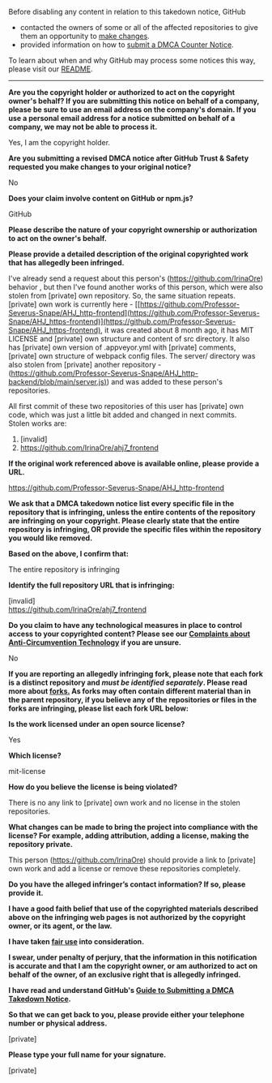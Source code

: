 Before disabling any content in relation to this takedown notice, GitHub
- contacted the owners of some or all of the affected repositories to give them an opportunity to [make changes](https://docs.github.com/en/github/site-policy/dmca-takedown-policy#a-how-does-this-actually-work).
- provided information on how to [submit a DMCA Counter Notice](https://docs.github.com/en/articles/guide-to-submitting-a-dmca-counter-notice).

To learn about when and why GitHub may process some notices this way, please visit our [README](https://github.com/github/dmca/blob/master/README.md#anatomy-of-a-takedown-notice).

---

**Are you the copyright holder or authorized to act on the copyright owner's behalf? If you are submitting this notice on behalf of a company, please be sure to use an email address on the company's domain. If you use a personal email address for a notice submitted on behalf of a company, we may not be able to process it.**

Yes, I am the copyright holder.

**Are you submitting a revised DMCA notice after GitHub Trust & Safety requested you make changes to your original notice?**

No

**Does your claim involve content on GitHub or npm.js?**

GitHub

**Please describe the nature of your copyright ownership or authorization to act on the owner's behalf.**

**Please provide a detailed description of the original copyrighted work that has allegedly been infringed.**

I've already send a request about this person's (https://github.com/IrinaOre) behavior , but then I've found another works of this person, which were also stolen from [private] own repository. So, the same situation repeats.
[private] own work is currently here - [[https://github.com/Professor-Severus-Snape/AHJ_http-frontend](https://github.com/Professor-Severus-Snape/AHJ_https-frontend)](https://github.com/Professor-Severus-Snape/AHJ_https-frontend), it was created about 8 month ago, it has MIT LICENSE and [private] own structure and content of src directory. It also has [private] own version of .appveyor.yml with [private] comments, [private] own structure of webpack config files.
The server/ directory was also stolen from [private] another repository - ([https://github.com/Professor-Severus-Snape/AHJ_http-backend/blob/main/server.js)](https://github.com/Professor-Severus-Snape/AHJ_https-backend/blob/main/server.js)) and was added to these person's repositories.

All first commit of these two repositories of this user has [private] own code, which was just a little bit added and changed in next commits.  
Stolen works are:  
1. [invalid]   
2. https://github.com/IrinaOre/ahj7_frontend

**If the original work referenced above is available online, please provide a URL.**

https://github.com/Professor-Severus-Snape/AHJ_http-frontend

**We ask that a DMCA takedown notice list every specific file in the repository that is infringing, unless the entire contents of the repository are infringing on your copyright. Please clearly state that the entire repository is infringing, OR provide the specific files within the repository you would like removed.**

**Based on the above, I confirm that:**

The entire repository is infringing

**Identify the full repository URL that is infringing:**

[invalid]  
https://github.com/IrinaOre/ahj7_frontend

**Do you claim to have any technological measures in place to control access to your copyrighted content? Please see our <a href="https://docs.github.com/articles/guide-to-submitting-a-dmca-takedown-notice#complaints-about-anti-circumvention-technology">Complaints about Anti-Circumvention Technology</a> if you are unsure.**

No

**If you are reporting an allegedly infringing fork, please note that each fork is a distinct repository and <i>must be identified separately</i>. Please read more about <a href="https://docs.github.com/articles/dmca-takedown-policy#b-what-about-forks-or-whats-a-fork">forks.</a> As forks may often contain different material than in the parent repository, if you believe any of the repositories or files in the forks are infringing, please list each fork URL below:**

**Is the work licensed under an open source license?**

Yes

**Which license?**

mit-license

**How do you believe the license is being violated?**

There is no any link to [private] own work and no license in the stolen repositories.

**What changes can be made to bring the project into compliance with the license? For example, adding attribution, adding a license, making the repository private.**

This person (https://github.com/IrinaOre) should provide a link to [private] own work and add a license or remove these repositories completely.

**Do you have the alleged infringer’s contact information? If so, please provide it.**

**I have a good faith belief that use of the copyrighted materials described above on the infringing web pages is not authorized by the copyright owner, or its agent, or the law.**

**I have taken <a href="https://www.lumendatabase.org/topics/22">fair use</a> into consideration.**

**I swear, under penalty of perjury, that the information in this notification is accurate and that I am the copyright owner, or am authorized to act on behalf of the owner, of an exclusive right that is allegedly infringed.**

**I have read and understand GitHub's <a href="https://docs.github.com/articles/guide-to-submitting-a-dmca-takedown-notice/">Guide to Submitting a DMCA Takedown Notice</a>.**

**So that we can get back to you, please provide either your telephone number or physical address.**

[private]

**Please type your full name for your signature.**

[private]
